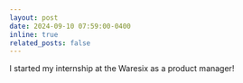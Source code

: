 ```yaml
---
layout: post
date: 2024-09-10 07:59:00-0400
inline: true
related_posts: false
---
```


I started my internship at the Waresix as a product manager!
